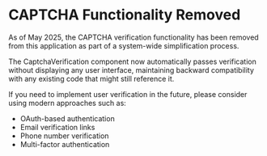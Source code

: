 # CAPTCHA Functionality Removed

As of May 2025, the CAPTCHA verification functionality has been removed from this application as part of a system-wide simplification process.

The CaptchaVerification component now automatically passes verification without displaying any user interface, maintaining backward compatibility with any existing code that might still reference it.

If you need to implement user verification in the future, please consider using modern approaches such as:
- OAuth-based authentication
- Email verification links
- Phone number verification
- Multi-factor authentication
